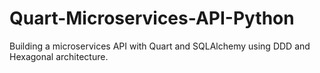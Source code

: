 # Quart-Microservices-API-Python
Building a microservices API with Quart and SQLAlchemy using DDD and Hexagonal architecture.
